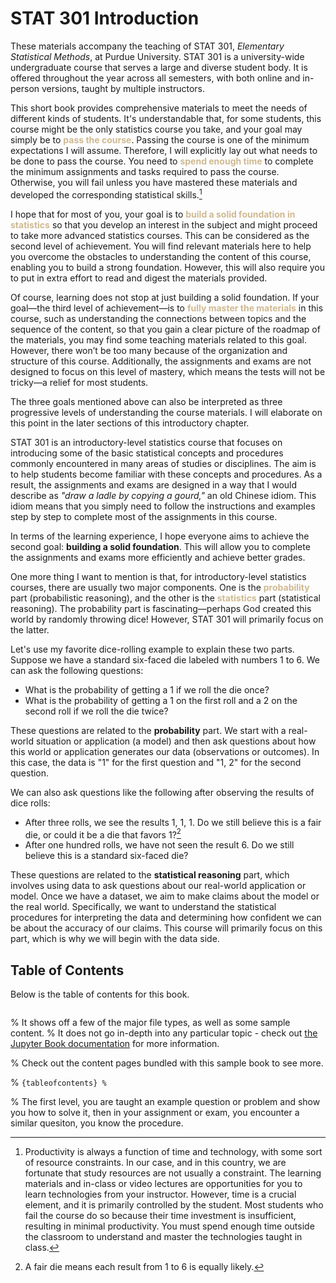 # STAT 301 Introduction

These materials accompany the teaching of STAT 301, _Elementary Statistical Methods_, at Purdue University. STAT 301 is a university-wide undergraduate course that serves a large and diverse student body. It is offered throughout the year across all semesters, with both online and in-person versions, taught by multiple instructors.

This short book provides comprehensive materials to meet the needs of different kinds of students. It's understandable that, for some students, this course might be the only statistics course you take, and your goal may simply be to <span style="color:#cfb991; font-weight:bold;">pass the course</span>. Passing the course is one of the minimum expectations I will assume. Therefore, I will explicitly lay out what needs to be done to pass the course. You need to <span style="color:#cfb991">**spend enough time**</span> to complete the minimum assignments and tasks required to pass the course. Otherwise, you will fail unless you have mastered these materials and developed the corresponding statistical skills.[^footnote01]

[^footnote01]: Productivity is always a function of time and technology, with some sort of resource constraints. In our case, and in this country, we are fortunate that study resources are not usually a constraint. The learning materials and in-class or video lectures are opportunities for you to learn technologies from your instructor. However, time is a crucial element, and it is primarily controlled by the student. Most students who fail the course do so because their time investment is insufficient, resulting in minimal productivity. You must spend enough time outside the classroom to understand and master the technologies taught in class.

I hope that for most of you, your goal is to <span style="color:#cfb991">**build a solid foundation in statistics**</span> so that you develop an interest in the subject and might proceed to take more advanced statistics courses. This can be considered as the second level of achievement. You will find relevant materials here to help you overcome the obstacles to understanding the content of this course, enabling you to build a strong foundation. However, this will also require you to put in extra effort to read and digest the materials provided.

Of course, learning does not stop at just building a solid foundation. If your goal—the third level of achievement—is to <span style="color:#cfb991">**fully master the materials**</span> in this course, such as understanding the connections between topics and the sequence of the content, so that you gain a clear picture of the roadmap of the materials, you may find some teaching materials related to this goal. However, there won’t be too many because of the organization and structure of this course. Additionally, the assignments and exams are not designed to focus on this level of mastery, which means the tests will not be tricky—a relief for most students.

The three goals mentioned above can also be interpreted as three progressive levels of understanding the course materials. I will elaborate on this point in the later sections of this introductory chapter.

STAT 301 is an introductory-level statistics course that focuses on introducing some of the basic statistical concepts and procedures commonly encountered in many areas of studies or disciplines. The aim is to help students become familiar with these concepts and procedures. As a result, the assignments and exams are designed in a way that I would describe as _"draw a ladle by copying a gourd,"_ an old Chinese idiom. This idiom means that you simply need to follow the instructions and examples step by step to complete most of the assignments in this course.

In terms of the learning experience, I hope everyone aims to achieve the second goal: **building a solid foundation**. This will allow you to complete the assignments and exams more efficiently and achieve better grades.

One more thing I want to mention is that, for introductory-level statistics courses, there are usually two major components. One is the <span style="color:#cfb991">**probability**</span> part (probabilistic reasoning), and the other is the <span style="color:#cfb991">**statistics**</span> part (statistical reasoning). The probability part is fascinating—perhaps God created this world by randomly throwing dice! However, STAT 301 will primarily focus on the latter.

Let's use my favorite dice-rolling example to explain these two parts. Suppose we have a standard six-faced die labeled with numbers 1 to 6. We can ask the following questions:

* What is the probability of getting a 1 if we roll the die once?
* What is the probability of getting a 1 on the first roll and a 2 on the second roll if we roll the die twice?

These questions are related to the **probability** part. We start with a real-world situation or application (a model) and then ask questions about how this world or application generates our data (observations or outcomes). In this case, the data is "1" for the first question and "1, 2" for the second question.

We can also ask questions like the following after observing the results of dice rolls:

* After three rolls, we see the results 1, 1, 1. Do we still believe this is a fair die, or could it be a die that favors 1?[^footnote02]
* After one hundred rolls, we have not seen the result 6. Do we still believe this is a standard six-faced die?

[^footnote02]: A fair die means each result from 1 to 6 is equally likely.

These questions are related to the **statistical reasoning** part, which involves using data to ask questions about our real-world application or model. Once we have a dataset, we aim to make claims about the model or the real world. Specifically, we want to understand the statistical procedures for interpreting the data and determining how confident we can be about the accuracy of our claims. This course will primarily focus on this part, which is why we will begin with the data side.

## Table of Contents

Below is the table of contents for this book.

```{tableofcontents}
```

% It shows off a few of the major file types, as well as some sample content.
% It does not go in-depth into any particular topic - check out [the Jupyter Book documentation](https://jupyterbook.org) for more information.

% Check out the content pages bundled with this sample book to see more.

% ```{tableofcontents}
% ```

% The first level, you are taught an example question or problem and show you how to solve it, then in your assignment or exam, you encounter a similar quesiton, you know the procedure. 